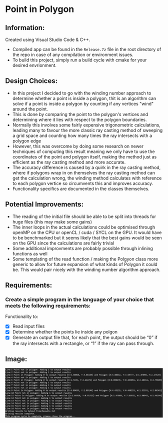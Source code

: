 # Point in Polygon

## Information:
Created using Visual Studio Code & C++.

* Compiled app can be found in the `Release.7z` file in the root directory of the repo in case of any compilation or environment issues.
* To build this project, simply run a build cycle with cmake for your desired envrionment.

## Design Choices:

* In this project I decided to go with the winding number approach to determine whether a point is inside a polygon, thit is an algorithm can solve if a point is inside a polygon by counting if any vertices "wind" around the point.
* This is done by comparing the point to the polygon's vertices and determining where it lies with respect to the polygon boundaries. 
* Normally this involves some fairly expensive trigonometric calculations, leading many to favour the more classic ray casting method of sweeping a grid space and counting how many times the ray intersects with a polygon edge
* However, this was overcome by doing some research on newer techniques of computing this result meaning we only have to use the coordinates of the point and polygon itself, making the method just as efficient as the ray casting method and more accurate.
* The accuracy difference is caused by a quirk in the ray casting method, where if polygons wrap in on themselves the ray casting method can get the calculation wrong, the winding method calculates with reference to each polygon vertice so circumvents this and improves accuracy.
* Functionality specifics are documented in the classes themselves.

## Potential Improvements:
* The reading of the initial file should be able to be split into threads for huge files (this may make some gains)
* The inner loops in the actual calculations could be optimised through openMP on the CPU or openCL / cuda / SYCL on the GPU. It would have to be benchmarked but it seems likely that the best gains would be seen on the GPU since the calculations are fairly trivial
* Some additional improvments are probably possible through inlining functions as well
* Some templating of the read function / making the Polgyon class more generic to allow for future expansion of what kinds of Polygon it could be. This would pair nicely with the winding number algorithm approach.

## Requirements:
### Create a simple program in the language of your choice that meets the following requirements:
Functionality to:
- [x] Read input files
- [x] Determine whether the points lie inside any polgon
- [x] Generate an output file that, for each point, the output should be “0” if the ray intersects with a rectangle, or “1” if the ray can pass through.

## Image:
![Demo](demo.PNG)
